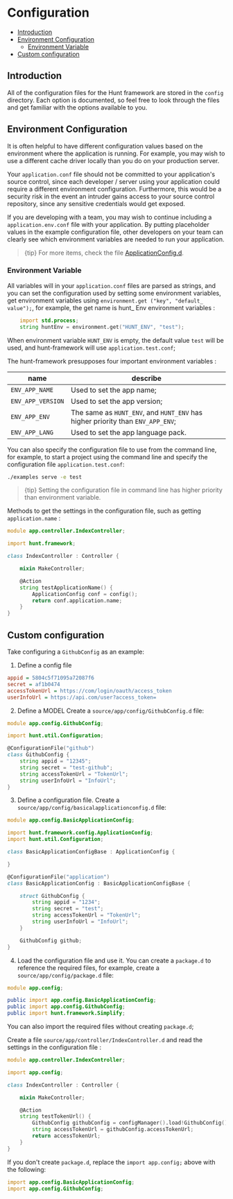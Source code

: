 # Configuration

- [Introduction](#introduction)
- [Environment Configuration](#environment-configuration)
    - [Environment Variable](#environment-variable)
- [Custom configuration](#custom-configuration)

<a name="introduction"></a>
## Introduction

All of the configuration files for the Hunt framework are stored in the `config` directory. Each option is documented, so feel free to look through the files and get familiar with the options available to you.

<a name="environment-configuration"></a>
## Environment Configuration

It is often helpful to have different configuration values based on the environment where the application is running. For example, you may wish to use a different cache driver locally than you do on your production server.

Your `application.conf` file should not be committed to your application's source control, since each developer / server using your application could require a different environment configuration. Furthermore, this would be a security risk in the event an intruder gains access to your source control repository, since any sensitive credentials would get exposed.

If you are developing with a team, you may wish to continue including a `application.env.conf` file with your application. By putting placeholder values in the example configuration file, other developers on your team can clearly see which environment variables are needed to run your application. 

> {tip} For more items, check the file [ApplicationConfig.d](https://github.com/huntlabs/hunt-framework/blob/master/source/hunt/framework/config/ApplicationConfig.d).

<a name="environment-variable"></a>
### Environment Variable

All variables will in your `application.conf` files are parsed as strings, and you can set the configuration used by setting some environment variables, get environment variables using `environment.get ("key", "default_ value");`, for example, the get name is hunt_ Env environment variables :

```d
    import std.process;
    string huntEnv = environment.get("HUNT_ENV", "test");
```
When environment variable `HUNT_ENV` is empty, the default value `test` will be used, and hunt-framework will use `application.test.conf`;

The hunt-framework presupposes four important environment variables :

name | describe
---|---
`ENV_APP_NAME` | Used to set the app name;
`ENV_APP_VERSION` | Used to set the app version;
`ENV_APP_ENV` | The same as `HUNT_ENV`, and `HUNT_ENV` has higher priority than `ENV_APP_ENV`;
`ENV_APP_LANG` | Used to set the app language pack.

You can also specify the configuration file to use from the command line, for example, to start a project using the command line and specify the configuration file `application.test.conf`:

```sh
./examples serve -e test
```

> {tip} Setting the configuration file in command line has higher priority than environment variable.

Methods to get the settings in the configuration file, such as getting `application.name` :

```d
module app.controller.IndexController;

import hunt.framework;

class IndexController : Controller {

    mixin MakeController;

    @Action 
    string testApplicationName() {
        ApplicationConfig conf = config();
        return conf.application.name;
    }
}
```

<a name="acustom-configuration"></a>
## Custom configuration

Take configuring a `GithubConfig` as an example:

1. Define a config file
```ini
appid = 5804c5f71095a72087f6
secret = af1b0474
accessTokenUrl = https://com/login/oauth/access_token
userInfoUrl = https://api.com/user?access_token=
```

2. Define a MODEL
Create a `source/app/config/GithubConfig.d` file:

```d
module app.config.GithubConfig;

import hunt.util.Configuration;

@ConfigurationFile("github")
class GithubConfig {
    string appid = "12345";
    string secret = "test-github";
    string accessTokenUrl = "TokenUrl";
    string userInfoUrl = "InfoUrl";
}
```

3. Define a configuration file.
Create a `source/app/config/basicalapplicationconfig.d` file:

```d
module app.config.BasicApplicationConfig;

import hunt.framework.config.ApplicationConfig;
import hunt.util.Configuration;

class BasicApplicationConfigBase : ApplicationConfig {

}

@ConfigurationFile("application")
class BasicApplicationConfig : BasicApplicationConfigBase {

    struct GithubConfig {
        string appid = "1234";
        string secret = "test";
        string accessTokenUrl = "TokenUrl";
        string userInfoUrl = "InfoUrl";
    }

    GithubConfig github;
}
```

4. Load the configuration file and use it.
You can create a `package.d` to reference the required files, for example, create a `source/app/config/package.d` file:

```d
module app.config;

public import app.config.BasicApplicationConfig;
public import app.config.GithubConfig;
public import hunt.framework.Simplify;
```
You can also import the required files without creating `package.d`;
<br />

Create a file `source/app/controller/IndexController.d` and read the settings in the configuration file :

```d
module app.controller.IndexController;

import app.config;

class IndexController : Controller {

    mixin MakeController;

    @Action 
    string testTokenUrl() {
        GithubConfig githubConfig = configManager().load!GithubConfig();
        string accessTokenUrl = githubConfig.accessTokenUrl;
        return accessTokenUrl;
    }
}
```
If you don't create `package.d`, replace the `import app.config;` above with the following:

```d
import app.config.BasicApplicationConfig;
import app.config.GithubConfig;
```
